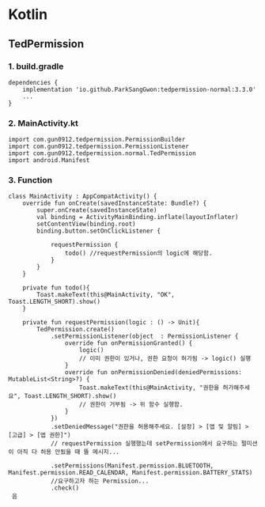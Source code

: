 # Kotlin
## TedPermission

### 1. build.gradle

    dependencies {
        implementation 'io.github.ParkSangGwon:tedpermission-normal:3.3.0'
        ...
    }
    
### 2. MainActivity.kt
    
    import com.gun0912.tedpermission.PermissionBuilder
    import com.gun0912.tedpermission.PermissionListener
    import com.gun0912.tedpermission.normal.TedPermission
    import android.Manifest

### 3. Function


    class MainActivity : AppCompatActivity() {
        override fun onCreate(savedInstanceState: Bundle?) {
            super.onCreate(savedInstanceState)
            val binding = ActivityMainBinding.inflate(layoutInflater)
            setContentView(binding.root)
            binding.button.setOnClickListener {

                requestPermission {
                    todo() //requestPermission의 logic에 해당함.
                }
            }
        }

        private fun todo(){
            Toast.makeText(this@MainActivity, "OK", Toast.LENGTH_SHORT).show()
        }

        private fun requestPermission(logic : () -> Unit){
            TedPermission.create()
                .setPermissionListener(object  : PermissionListener {
                    override fun onPermissionGranted() {
                        logic()
                        // 이미 권한이 있거나, 권한 요청이 허가됨 -> logic() 실행
                    }
                    override fun onPermissionDenied(deniedPermissions: MutableList<String>?) {
                        Toast.makeText(this@MainActivity, "권한을 허가해주세요", Toast.LENGTH_SHORT).show()
                        // 권한이 거부됨 -> 위 함수 실행함.
                    }
                })
                .setDeniedMessage("권한을 허용해주세요. [설정] > [앱 및 알림] > [고급] > [앱 권한]")
                // requestPermission 실행했는데 setPermission에서 요구하는 펄미션이 아직 다 허용 안됬을 때 뜰 메시지...

                .setPermissions(Manifest.permission.BLUETOOTH, Manifest.permission.READ_CALENDAR, Manifest.permission.BATTERY_STATS)
                //요구하고자 하는 Permission...
                .check()
     음
